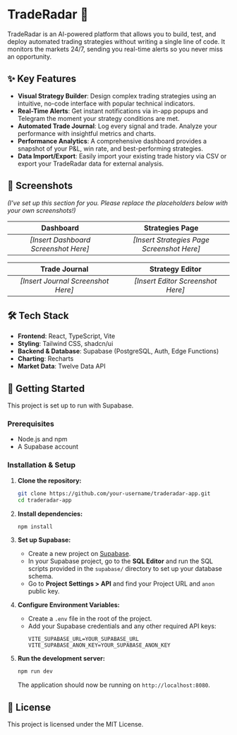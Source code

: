# TradeRadar 🚀

TradeRadar is an AI-powered platform that allows you to build, test, and deploy automated trading strategies without writing a single line of code. It monitors the markets 24/7, sending you real-time alerts so you never miss an opportunity.

## ✨ Key Features

*   **Visual Strategy Builder**: Design complex trading strategies using an intuitive, no-code interface with popular technical indicators.
*   **Real-Time Alerts**: Get instant notifications via in-app popups and Telegram the moment your strategy conditions are met.
*   **Automated Trade Journal**: Log every signal and trade. Analyze your performance with insightful metrics and charts.
*   **Performance Analytics**: A comprehensive dashboard provides a snapshot of your P&L, win rate, and best-performing strategies.
*   **Data Import/Export**: Easily import your existing trade history via CSV or export your TradeRadar data for external analysis.

## 📸 Screenshots

*(I've set up this section for you. Please replace the placeholders below with your own screenshots!)*

| Dashboard | Strategies Page |
| :---: | :---: |
| *[Insert Dashboard Screenshot Here]* | *[Insert Strategies Page Screenshot Here]* |

| Trade Journal | Strategy Editor |
| :---: | :---: |
| *[Insert Journal Screenshot Here]* | *[Insert Editor Screenshot Here]* |


## 🛠️ Tech Stack

*   **Frontend**: React, TypeScript, Vite
*   **Styling**: Tailwind CSS, shadcn/ui
*   **Backend & Database**: Supabase (PostgreSQL, Auth, Edge Functions)
*   **Charting**: Recharts
*   **Market Data**: Twelve Data API

## 🚀 Getting Started

This project is set up to run with Supabase.

### Prerequisites

*   Node.js and npm
*   A Supabase account

### Installation & Setup

1.  **Clone the repository:**
    ```bash
    git clone https://github.com/your-username/traderadar-app.git
    cd traderadar-app
    ```

2.  **Install dependencies:**
    ```bash
    npm install
    ```

3.  **Set up Supabase:**
    *   Create a new project on [Supabase](https://supabase.com/).
    *   In your Supabase project, go to the **SQL Editor** and run the SQL scripts provided in the `supabase/` directory to set up your database schema.
    *   Go to **Project Settings > API** and find your Project URL and `anon` public key.

4.  **Configure Environment Variables:**
    *   Create a `.env` file in the root of the project.
    *   Add your Supabase credentials and any other required API keys:
        ```
        VITE_SUPABASE_URL=YOUR_SUPABASE_URL
        VITE_SUPABASE_ANON_KEY=YOUR_SUPABASE_ANON_KEY
        ```

5.  **Run the development server:**
    ```bash
    npm run dev
    ```
    The application should now be running on `http://localhost:8080`.

## 📄 License

This project is licensed under the MIT License.